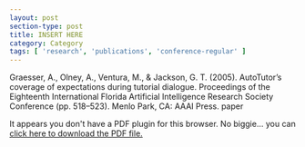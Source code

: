 ```yaml
---
layout: post
section-type: post
title: INSERT HERE
category: Category
tags: [ 'research', 'publications', 'conference-regular' ]
---
```

Graesser, A., Olney, A., Ventura, M., & Jackson, G. T. (2005). AutoTutor’s coverage of expectations during tutorial dialogue. Proceedings of the Eighteenth International Florida Artificial Intelligence Research Society Conference (pp. 518–523). Menlo Park, CA: AAAI Press. paper

<object data="https://umdrive.memphis.edu/aolney/public/publications/INSERTHERE" type="application/pdf" width="100%" height="600px">
 
  <p>It appears you don't have a PDF plugin for this browser.
  No biggie... you can <a href="https://umdrive.memphis.edu/aolney/public/publications/INSERTHERE">click here to
  download the PDF file.</a></p>
  
</object>
